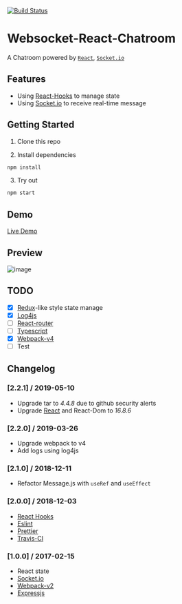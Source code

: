 [![Build Status](https://travis-ci.org/ymyqwe/Websocket-React-Chatroom.svg?branch=master)](https://travis-ci.org/ymyqwe/Websocket-React-Chatroom)

# Websocket-React-Chatroom

A Chatroom powered by [`React`](https://reactjs.org/), [`Socket.io`](https://socket.io/)

## Features

- Using [React-Hooks](https://reactjs.org/docs/hooks-intro.html) to manage state
- Using [Socket.io](https://socket.io/) to receive real-time message

## Getting Started

1. Clone this repo

2. Install dependencies

```bash
npm install
```

3. Try out

```bash
npm start
```

## Demo

[Live Demo](http://chat.yumingyuan.me)

## Preview

![image](https://github.com/ymyqwe/Websocket-React-Chatroom/raw/master/chat.gif)

## TODO

- [x] [Redux](https://github.com/reduxjs/redux)-like style state manage
- [x] [Log4js](https://github.com/log4js-node/log4js-node)
- [ ] [React-router](https://github.com/ReactTraining/react-router)
- [ ] [Typescript](https://github.com/Microsoft/TypeScript)
- [x] [Webpack-v4](https://github.com/webpack/webpack)
- [ ] Test

## Changelog

### [2.2.1] / 2019-05-10

- Upgrade tar to <i>4.4.8</i> due to github security alerts
- Upgrade [React](https://reactjs.org) and React-Dom to <i>16.8.6</i>


### [2.2.0] / 2019-03-26

- Upgrade webpack to v4
- Add logs using log4js

### [2.1.0] / 2018-12-11

- Refactor Message.js with `useRef` and `useEffect`

### [2.0.0] / 2018-12-03

- [React Hooks](https://reactjs.org/docs/hooks-intro.html)
- [Eslint](https://github.com/eslint/eslint)
- [Prettier](https://github.com/prettier/prettier)
- [Travis-CI](https://travis-ci.org/)

### [1.0.0] / 2017-02-15

- React state
- [Socket.io](https://socket.io/)
- [Webpack-v2](https://github.com/webpack/webpack)
- [Expressjs](https://github.com/expressjs/express)
